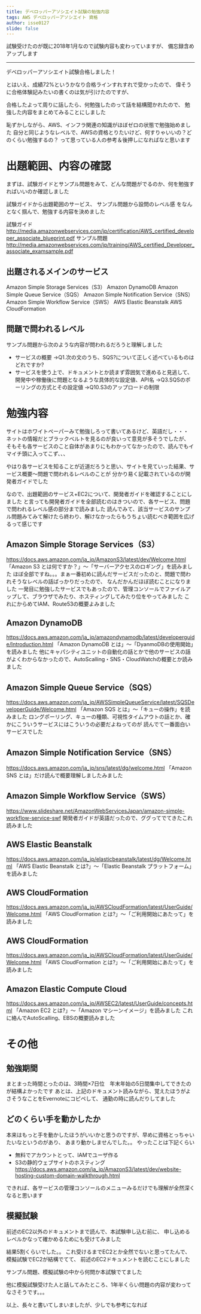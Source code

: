 ```yaml
---
title: デベロッパーアソシエイト試験の勉強内容
tags: AWS デベロッパーアソシエイト 資格
author: isse0127
slide: false
---
```

試験受けたのが既に2018年1月なので試験内容も変わっていますが、
備忘録含めアップします
____

デベロッパーアソシエイト試験合格しました！

とはいえ、成績72%というかなり合格ラインすれすれで受かったので、
偉そうに合格体験記みたいの書くのは気が引けたのですが、

合格したよって周りに話したら、何勉強したのって話を結構聞かれたので、
勉強した内容をまとめてみることにしました

恥ずかしながら、AWS、インフラ関連の知識がほぼゼロの状態で勉強始めました
自分と同じようなレベルで、AWSの資格とりたいけど、何すりゃいいの？どのくらい勉強するの？
って思っている人の参考＆後押しになればなと思います

# 出題範囲、内容の確認

まずは、試験ガイドとサンプル問題をみて、どんな問題がでるのか、何を勉強すればいいのか確認しました

試験ガイドから出題範囲のサービス、
サンプル問題から設問のレベル感
をなんとなく掴んで、勉強する内容を決めました

試験ガイド
http://media.amazonwebservices.com/jp/certification/AWS_certified_developer_associate_blueprint.pdf
サンプル問題
http://media.amazonwebservices.com/jp/training/AWS_certified_Developer_associate_examsample.pdf

## 出題されるメインのサービス

Amazon Simple Storage Services（S3）
Amazon DynamoDB
Amazon Simple Queue Service（SQS）
Amazon Simple Notification Service（SNS）
Amazon Simple Workflow Service（SWS）
AWS Elastic Beanstalk
AWS CloudFormation

## 問題で問われるレベル

サンプル問題から次のような内容が問われるだろうと理解しました

* サービスの概要
→Q1.次の文のうち、SQS?について正しく述べているものはどれですか?
* サービスを使う上で、ドキュメントとか読まず雰囲気で進めると見逃して、開発中や稼働後に問題となるような具体的な設定値、API名
→Q3.SQSのポーリングの方式とその設定値
→Q10.S3のアップロードの制限

# 勉強内容

サイトはホワイトペーパーみて勉強しろって書いてあるけど、英語だし・・・
ネットの情報だとブラックベルトを見るのが良いって意見が多そうでしたが、
そもそも各サービスのこと自体があまりにもわかってなかったので、読んでもイマイチ頭に入ってこず、、、

やはり各サービスを知ることが近道だろうと思い、サイトを見ていった結果、サービス概要～問題で問われるレベルのことが
分かり易く記載されているのが開発者ガイドでした

なので、出題範囲のサービス+EC2について、開発者ガイドを確認することにしました
と言っても開発者ガイドを全部読むのはきついので、各サービス、問題で問われるレベル感の部分まで読みました
読んでみて、該当サービスのサンプル問題みてみて解けたら終わり、解けなかったらもうちょい読むべき範囲を広げるって感じです

## Amazon Simple Storage Services（S3）

https://docs.aws.amazon.com/ja_jp/AmazonS3/latest/dev/Welcome.html
「Amazon S3 とは何ですか？」～「サーバーアクセスのロギング」を読みました
ほぼ全部ですね。。。まぁ一番初めに読んだサービスだったのと、問題で問われそうなレベルの話ばっかりだったので、
なんだかんだほぼ読むことになりました
一発目に勉強したサービスでもあったので、管理コンソールでファイルアップして、ブラウザでみたり、ホスティングしてみたり位をやってみました
これにからめてIAM、Route53の概要よみました

## Amazon DynamoDB

https://docs.aws.amazon.com/ja_jp/amazondynamodb/latest/developerguide/Introduction.html
「Amazon DynamoDB とは」～「DyanmoDBの使用開始」を読みました
他にキャパシティユニットの自動化の話とかで他のサービスの話がよくわからなかったので、AutoScalling・SNS・CloudWatchの概要とか読みました

## Amazon Simple Queue Service（SQS）

https://docs.aws.amazon.com/ja_jp/AWSSimpleQueueService/latest/SQSDeveloperGuide/Welcome.html
「Amazon SQS とは」～「キューの操作」を読みました
ロングポーリング、キューの種類、可視性タイムアウトの話とか、確かにこういうサービスにはこういうの必要だよねってのが
読んでて一番面白いサービスでした

## Amazon Simple Notification Service（SNS）

https://docs.aws.amazon.com/ja_jp/sns/latest/dg/welcome.html
「Amazon SNS とは」だけ読んで概要理解しましたみました

## Amazon Simple Workflow Service（SWS）

https://www.slideshare.net/AmazonWebServicesJapan/amazon-simple-workflow-service-swf
開発者ガイドが英語だったので、ググってでてきたこれ読みました

## AWS Elastic Beanstalk

https://docs.aws.amazon.com/ja_jp/elasticbeanstalk/latest/dg/Welcome.html
「AWS Elastic Beanstalk とは?」～「Elastic Beanstalk プラットフォーム」を読みました

## AWS CloudFormation

https://docs.aws.amazon.com/ja_jp/AWSCloudFormation/latest/UserGuide/Welcome.html
「AWS CloudFormation とは?」～「ご利用開始にあたって」を読みました

## AWS CloudFormation

https://docs.aws.amazon.com/ja_jp/AWSCloudFormation/latest/UserGuide/Welcome.html
「AWS CloudFormation とは?」～「ご利用開始にあたって」を読みました

## Amazon Elastic Compute Cloud

https://docs.aws.amazon.com/ja_jp/AWSEC2/latest/UserGuide/concepts.html
「Amazon EC2 とは?」～「Amazon マシーンイメージ」を読みました
これに絡んでAutoScalling、EBSの概要読みました

# その他

## 勉強期間

まとまった時間とったのは、3時間×7日位　年末年始の5日間集中してできたのが結構よかったです
あとは、上記のドキュメント読みながら、覚えたほうがよさそうなことをEvernoteにコピペして、
通勤の時に読んだりしてました

## どのくらい手を動かしたか

本来はもっと手を動かしたほうがいいかと思うのですが、早めに資格とっちゃいたいなというのがあり、
あまり動かしませんでした。。
やったことは下記くらい

* 無料でアカウントとって、IAMでユーザ作る
* S3の静的ウェブサイトのホスティング
https://docs.aws.amazon.com/ja_jp/AmazonS3/latest/dev/website-hosting-custom-domain-walkthrough.html

できれば、各サービスの管理コンソールのメニューみるだけでも理解が全然深くなると思います

## 模擬試験

前述のEC2以外のドキュメントまで読んで、本試験申し込む前に、
申し込めるレベルかなって確かめるためにも受けてみました

結果5割くらいでした。。
これ受けるまでEC2とか全然でないと思ってたんで、模擬試験でEC2が結構でてて、
前述のEC2ドキュメントを読むことにしました

サンプル問題、模擬試験の中から何問か本試験でてました

他に模擬試験受けた人と話してみたところ、1年半くらい問題の内容が変わってなさそうです。。。


以上、長々と書いてしまいましたが、少しでも参考になれば
